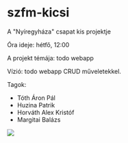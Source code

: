 # szfm-kicsi
A "Nyíregyháza" csapat kis projektje

Óra ideje: hétfő, 12:00

A projekt témája: todo webapp

Vízió: todo webapp CRUD műveletekkel.

Tagok:
- Tóth Áron Pál
- Huzina Patrik
- Horváth Alex Kristóf
- Margitai Balázs

<div hidden>
```
@startuml
left to right direction
skinparam packageStyle rectangle
actor "Felhasználó" as a1
rectangle "TODO" {
  a1 --> (Kártya létrehozása)
  a1 --> (Kártya szerkesztése)
  a1 --> (Kártya mozgatása)
  a1 --> (Kártya kidobása)
  a1 --> (Lomtár űrítése) 
  (Kártya kidobása) ..>  (Lomtárba helyezés) : <<include>>
  (Lomtár űrítése) ..> (Végleges törlés) : <<include>>
}
@enduml
```
</div>

![](firstDiagram.svg)

